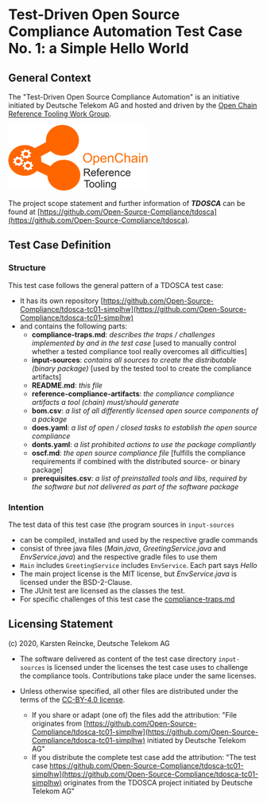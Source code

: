 # Test-Driven Open Source Compliance Automation Test Case No. 1: a Simple Hello World

## General Context
The "Test-Driven Open Source Compliance Automation" is an initiative initiated by Deutsche Telekom AG and hosted and driven by the [Open Chain Reference Tooling Work Group](http://oss-compliance-tooling.org/).

![openchain-reference-tooling-work-group-logo.png](img/logo.png)

The project scope statement and further information of ***TDOSCA*** can be found at [https://github.com/Open-Source-Compliance/tdosca](https://github.com/Open-Source-Compliance/tdosca).

## Test Case Definition

### Structure

This test case follows the general pattern of a TDOSCA test case:
* It has its own repository [https://github.com/Open-Source-Compliance/tdosca-tc01-simplhw](https://github.com/Open-Source-Compliance/tdosca-tc01-simplhw)
* and contains the following parts:
  - **compliance-traps.md**: *describes the traps / challenges implemented by and in the test case* [used to manually control whether a tested compliance tool really overcomes all difficulties]
  - **input-sources**: *contains all sources to create the distributable (binary package)* [used by the tested tool to create the compliance artifacts]
  - **README.md**: *this file*
  - **reference-compliance-artifacts**: *the compliance compliance artifacts a tool (chain) must/should generate*
  - **bom.csv**: *a list of all differently licensed open source components of a package*
  - **does.yaml**: *a list of open / closed tasks to establish the open source compliance*
  - **donts.yaml**: *a list prohibited actions to use the package compliantly*
  - **oscf.md**: *the open source compliance file* [fulfills the compliance requirements if combined with the distributed source- or binary package]
  * **prerequisites.csv**: *a list of preinstalled tools and libs, required by the software but not delivered as part of the software package*

### Intention

The test data of this test case (the program sources in ``input-sources``

* can be compiled, installed and used by the respective gradle commands
* consist of three java files (*Main.java*, *GreetingService.java* and *EnvService.java*) and the respective gradle files to use them
* ``Main`` includes ``GreetingService`` includes ``EnvService``. Each part says *Hello*
* The main project license is the MIT license, but *EnvService.java* is licensed under the BSD-2-Clause.
* The JUnit test are licensed as the classes the test.
* For specific challenges of this test case the [compliance-traps.md](compliance-traps.md)


## Licensing Statement

(c) 2020, Karsten Reincke, Deutsche Telekom AG

* The software delivered as content of the test case directory ``input-sources`` is licensed under the licenses the test case uses to challenge the compliance tools. Contributions take place under the same licenses.

* Unless otherwise specified, all other files are distributed under the terms of the [CC-BY-4.0 license](https://creativecommons.org/licenses/by/4.0/).
  - If you share or adapt (one of) the files add the attribution: "File originates from [https://github.com/Open-Source-Compliance/tdosca-tc01-simplhw](https://github.com/Open-Source-Compliance/tdosca-tc01-simplhw) initiated by Deutsche Telekom AG"
  - If you distribute the complete test case add the attribution: "The test case https://github.com/Open-Source-Compliance/tdosca-tc01-simplhw](https://github.com/Open-Source-Compliance/tdosca-tc01-simplhw) originates from the TDOSCA project initiated by Deutsche Telekom AG"
